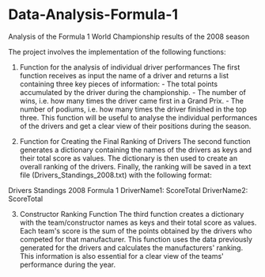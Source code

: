# Data-Analysis-Formula-1
Analysis of the Formula 1 World Championship results of the 2008 season

The project involves the implementation of the following functions:

1. Function for the analysis of individual driver performances 
The first function receives as input the name of a driver and returns a list containing three key pieces of information: - The total points accumulated by the driver during the championship. - The number of wins, i.e. how many times the driver came first in a Grand Prix. - The number of podiums, i.e. how many times the driver finished in the top three.
This function will be useful to analyse the individual performances of the drivers and get a clear view of their positions during the season.

2. Function for Creating the Final Ranking of Drivers 
The second function generates a dictionary containing the names of the drivers as keys and their total score as values. The dictionary is then used to create an overall ranking of the drivers.
Finally, the ranking will be saved in a text file (Drivers_Standings_2008.txt) with the following format:

Drivers Standings 2008 Formula 1 DriverName1: ScoreTotal DriverName2: ScoreTotal

3. Constructor Ranking Function 
The third function creates a dictionary with the team/constructor names as keys and their total score as values. Each team's score is the sum of the points obtained by the drivers who competed for that manufacturer.
This function uses the data previously generated for the drivers and calculates the manufacturers' ranking. This information is also essential for a clear view of the teams' performance during the year.
